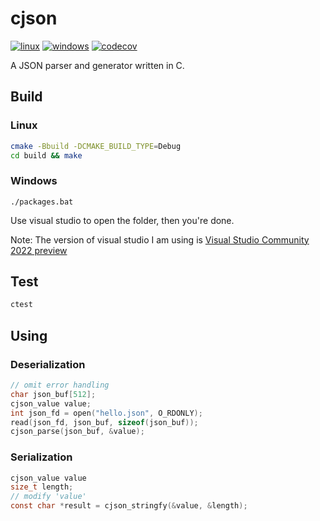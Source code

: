 # cjson

[![linux](https://github.com/qdslovelife/cjson/actions/workflows/cmake.yml/badge.svg)](https://github.com/qdslovelife/cjson/actions/workflows/cmake.yml)
[![windows](https://github.com/qdslovelife/cjson/actions/workflows/windows.yml/badge.svg)](https://github.com/qdslovelife/cjson/actions/workflows/windows.yml)
[![codecov](https://codecov.io/gh/qdslovelife/cjson/branch/main/graph/badge.svg?token=OP2XQAKIYM)](https://codecov.io/gh/qdslovelife/cjson) 

A JSON parser and generator written in C.

## Build

### Linux

``` bash
cmake -Bbuild -DCMAKE_BUILD_TYPE=Debug
cd build && make
```

### Windows

```
./packages.bat
```

Use visual studio to open the folder, then you're done.

Note: The version of visual studio I am using is [Visual Studio Community 2022 preview](https://visualstudio.microsoft.com/zh-hans/vs/)

## Test

``` bash
ctest
```

## Using

### Deserialization

``` c
// omit error handling
char json_buf[512];
cjson_value value;
int json_fd = open("hello.json", O_RDONLY);
read(json_fd, json_buf, sizeof(json_buf));
cjson_parse(json_buf, &value);
```

### Serialization

``` c
cjson_value value
size_t length;
// modify 'value'
const char *result = cjson_stringfy(&value, &length);
```
